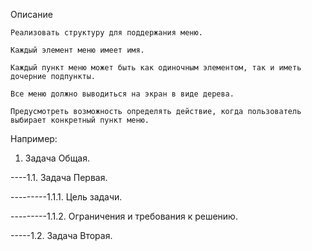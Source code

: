 Описание

    Реализовать структуру для поддержания меню.

    Каждый элемент меню имеет имя. 

    Каждый пункт меню может быть как одиночным элементом, так и иметь дочерние подпункты.

    Все меню должно выводиться на экран в виде дерева.

    Предусмотреть возможность определять действие, когда пользователь выбирает конкретный пункт меню.

Например:

1. Задача Общая.

----1.1. Задача Первая.

---------1.1.1. Цель задачи.

---------1.1.2. Ограничения и требования к решению.

-----1.2. Задача Вторая.